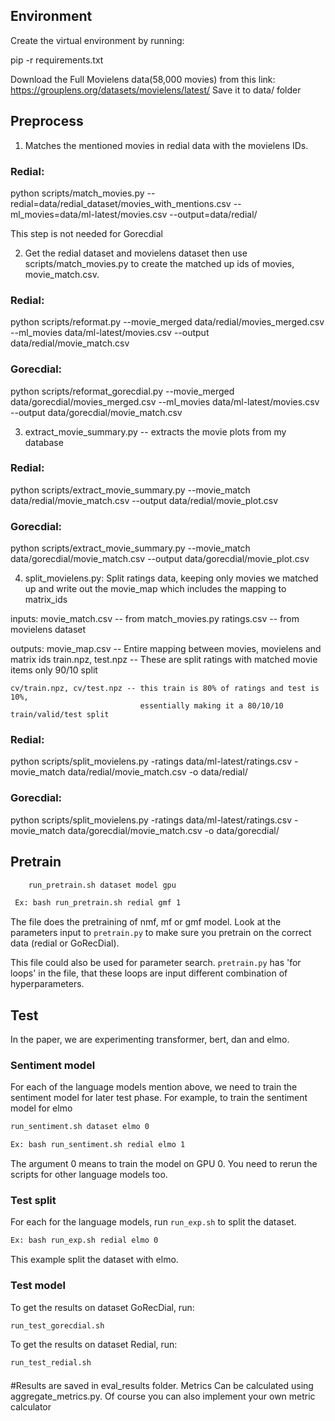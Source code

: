 ## Environment

Create the virtual environment by running:

pip -r requirements.txt

Download the Full Movielens data(58,000 movies) from this link: https://grouplens.org/datasets/movielens/latest/
Save it to data/ folder

## Preprocess
1) Matches the mentioned movies in redial data with the movielens IDs.

### Redial:
python scripts/match_movies.py --redial=data/redial_dataset/movies_with_mentions.csv --ml_movies=data/ml-latest/movies.csv --output=data/redial/

This step is not needed for Gorecdial

2) Get the redial dataset and movielens dataset then use scripts/match_movies.py to create the matched up ids of movies, movie_match.csv.

### Redial:
python scripts/reformat.py --movie_merged data/redial/movies_merged.csv --ml_movies data/ml-latest/movies.csv --output data/redial/movie_match.csv

### Gorecdial:
python scripts/reformat_gorecdial.py --movie_merged data/gorecdial/movies_merged.csv --ml_movies data/ml-latest/movies.csv --output data/gorecdial/movie_match.csv

3) extract_movie_summary.py -- extracts the movie plots from my database

### Redial:
python scripts/extract_movie_summary.py --movie_match data/redial/movie_match.csv --output data/redial/movie_plot.csv

### Gorecdial:
python scripts/extract_movie_summary.py --movie_match data/gorecdial/movie_match.csv --output data/gorecdial/movie_plot.csv

4) split_movielens.py:  Split ratings data, keeping only movies we matched up and write out the
movie_map which includes the mapping to matrix_ids

inputs: movie_match.csv -- from match_movies.py
        ratings.csv -- from movielens dataset

outputs: movie_map.csv -- Entire mapping between movies, movielens and matrix ids
    train.npz, test.npz -- These are split ratings with matched movie items only 90/10 split

    cv/train.npz, cv/test.npz -- this train is 80% of ratings and test is 10%,
                                 essentially making it a 80/10/10 train/valid/test split


### Redial:
python scripts/split_movielens.py -ratings data/ml-latest/ratings.csv -movie_match data/redial/movie_match.csv -o data/redial/

### Gorecdial:
python scripts/split_movielens.py -ratings data/ml-latest/ratings.csv -movie_match data/gorecdial/movie_match.csv -o data/gorecdial/

## Pretrain
```bash
    run_pretrain.sh dataset model gpu

 Ex: bash run_pretrain.sh redial gmf 1
```
The file does the pretraining of nmf, mf or gmf model. 
Look at the parameters input to ```pretrain.py``` to make sure you pretrain on the correct data (redial or GoRecDial).

This file could also be used for parameter search. ```pretrain.py``` has 'for loops' in the file, that these loops are input
different combination of hyperparameters.

## Test
In the paper, we are experimenting transformer, bert, dan and elmo.
### Sentiment model
For each of the language models mention above, we need to train the sentiment model for later test phase.
For example, to train the sentiment model for elmo
```bash
run_sentiment.sh dataset elmo 0

Ex: bash run_sentiment.sh redial elmo 1
```
The argument 0 means to train the model on GPU 0. You need to rerun the scripts for other language models too.

### Test split
For each for the language models, run ```run_exp.sh``` to split the dataset.
```bash run_exp.sh dataset encoder gpu
Ex: bash run_exp.sh redial elmo 0
```
This example split the dataset with elmo.

### Test model
To get the results on dataset GoRecDial, run:
```bash
run_test_gorecdial.sh
```

To get the results on dataset Redial, run:
```bash
run_test_redial.sh
```
####
#Results are saved in eval_results folder. Metrics Can be calculated using aggregate_metrics.py. Of course you can also implement your own metric calculator
